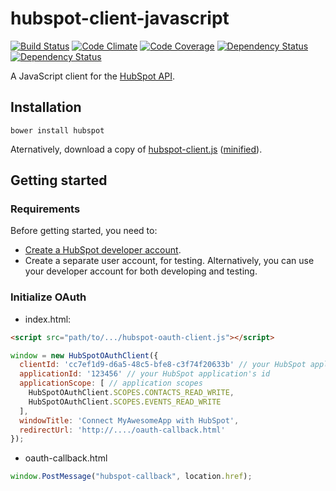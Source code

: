 hubspot-client-javascript
=========================

[![Build Status](https://img.shields.io/travis/amercier/hubspot-oauth-client/master.svg?style=flat-square)](https://travis-ci.org/amercier/hubspot-oauth-client)
[![Code Climate](https://img.shields.io/codeclimate/github/amercier/hubspot-oauth-client.svg?style=flat-square)](https://codeclimate.com/github/amercier/hubspot-oauth-client)
[![Code Coverage](https://img.shields.io/codeclimate/coverage/github/amercier/hubspot-oauth-client.svg?style=flat-square)](https://codeclimate.com/github/amercier/hubspot-oauth-client)
[![Dependency Status](https://www.versioneye.com/user/projects/54c5577d49fdf2d607000054/badge.svg?style=flat-square)](https://www.versioneye.com/user/projects/54c5577d49fdf2d607000054)
[![Dependency Status](https://www.versioneye.com/user/projects/54c555df49fdf25cd9000002/badge.svg?style=flat-square)](https://www.versioneye.com/user/projects/54c555df49fdf25cd9000002)

A JavaScript client for the [HubSpot API](http://developers.hubspot.com/).

Installation
------------

    bower install hubspot

Aternatively, download a copy of [hubspot-client.js](dist/hubspot-client.js)
([minified](dist/hubspot-client.min.js)).


Getting started
---------------

### Requirements

Before getting started, you need to:
- [Create a HubSpot developer account](https://app.hubspot.com/developers/signup).
- Create a separate user account, for testing. Alternatively, you can use your developer account for
  both developing and testing.

### Initialize OAuth

- index.html:

```html
<script src="path/to/.../hubspot-oauth-client.js"></script>
```

```javascript
window = new HubSpotOAuthClient({
  clientId: 'cc7ef1d9-d6a5-48c5-bfe8-c3f74f20633b' // your HubSpot application's HubSpot client id
  applicationId: '123456' // your HubSpot application's id
  applicationScope: [ // application scopes
    HubSpotOAuthClient.SCOPES.CONTACTS_READ_WRITE,
    HubSpotOAuthClient.SCOPES.EVENTS_READ_WRITE
  ],
  windowTitle: 'Connect MyAwesomeApp with HubSpot',
  redirectUrl: 'http://..../oauth-callback.html'
});
```

- oauth-callback.html

```javascript
window.PostMessage("hubspot-callback", location.href);
```
